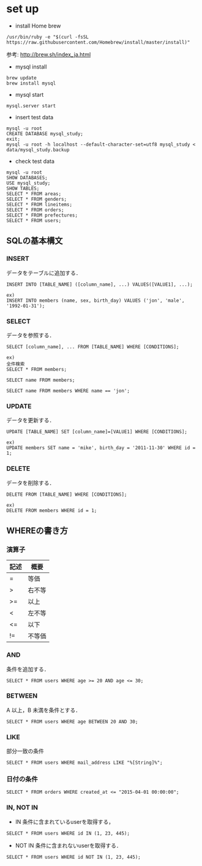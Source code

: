 # set up

- install Home brew

```
/usr/bin/ruby -e "$(curl -fsSL https://raw.githubusercontent.com/Homebrew/install/master/install)"

```

参考: http://brew.sh/index_ja.html


- mysql install

```
brew update
brew install mysql
```



- mysql start

```
mysql.server start
```


- insert test data

```
mysql -u root
CREATE DATABASE mysql_study;
exit;
mysql -u root -h localhost --default-character-set=utf8 mysql_study < data/mysql_study.backup
```


- check test data


```
mysql -u root
SHOW DATABASES;
USE mysql_study;
SHOW TABLES;
SELECT * FROM areas;
SELECT * FROM genders;
SELECT * FROM lineitems;
SELECT * FROM orders;
SELECT * FROM prefectures;
SELECT * FROM users;
```

## SQLの基本構文
### INSERT

データをテーブルに追加する．
```
INSERT INTO [TABLE_NAME] ([column_name], ...) VALUES([VALUE1], ...);

ex)
INSERT INTO members (name, sex, birth_day) VALUES ('jon', 'male', '1992-01-31');
```

### SELECT

データを参照する．
```
SELECT [column_name], ... FROM [TABLE_NAME] WHERE [CONDITIONS];

ex)
全件検索
SELECT * FROM members;

SELECT name FROM members;

SELECT name FROM members WHERE name == 'jon';

```

### UPDATE
データを更新する．

```
UPDATE [TABLE_NAME] SET [column_name]=[VALUE1] WHERE [CONDITIONS];

ex)
UPDATE members SET name = 'mike', birth_day = '2011-11-30' WHERE id = 1;
```
### DELETE
データを削除する．

```
DELETE FROM [TABLE_NAME] WHERE [CONDITIONS];

ex)
DELETE FROM members WHERE id = 1;
```

## WHEREの書き方

### 演算子
| 記述 | 概要|
| ---- | ---- |
| = | 等価 |
| > | 右不等 |
| >= | 以上 |
| < | 左不等 |
| <= | 以下 |
| != | 不等価 |

### AND
条件を追加する．
```
SELECT * FROM users WHERE age >= 20 AND age <= 30;
```

### BETWEEN
A 以上，B 未満を条件とする．
```
SELECT * FROM users WHERE age BETWEEN 20 AND 30;
```

### LIKE
部分一致の条件
```
SELECT * FROM users WHERE mail_address LIKE "%[String]%";
```
### 日付の条件
```
SELECT * FROM orders WHERE created_at <= "2015-04-01 00:00:00";
```

### IN, NOT IN
- IN
条件に含まれているuserを取得する，
```
SELECT * FROM users WHERE id IN (1, 23, 445);
```

- NOT IN
条件に含まれないuserを取得する．
```
SELECT * FROM users WHERE id NOT IN (1, 23, 445);
```
